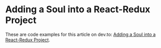 # Adding a Soul into a React-Redux Project

These are code examples for this article on dev.to: [Adding a Soul into a React-Redux Project](https://dev.to/simprl/adding-a-soul-into-a-react-redux-project-524b).
